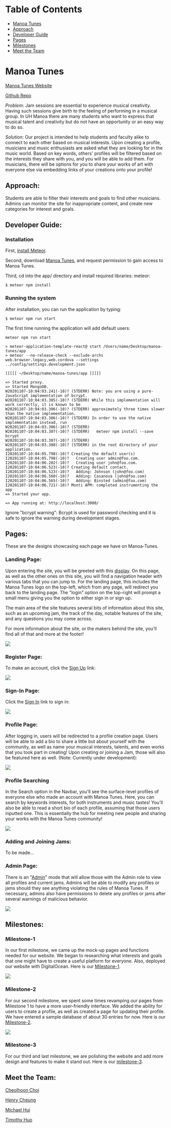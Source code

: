 
# Table of Contents

* [Manoa Tunes](#manoa-tunes)
* [Approach](#approach)
* [Developer Guide](#developer-guide)
* [Pages](#pages)
* [Milestones](#milestones)
* [Meet the Team](#meet-the-team)

# Manoa Tunes 

[Manoa Tunes Website](https://manoatunes.xyz/#/) <br />

[Github Repo](https://github.com/manoa-tunes/manoa-tunes) <br />

_Problem_: Jam sessions are essential to experience musical creativity. Having such sessions give birth to the feeling of performing in a musical group. In UH Manoa there are many students who want to express that musical talent and creativity but do not have an opportunity or an easy way to do so.

_Solution_: Our project is intended to help students and faculty alike to connect to each other based on musical interests. Upon creating a profile, musicians and music enthusiasts are asked what they are looking for in the music world. Based on key words, others' profiles will be filtered based on the interests they share with you, and you will be able to add them. For musicians, there will be options for you to share your works of art with everyone else via embedding links of your creations onto your profile!

## Approach: 
Students are able to filter their interests and goals to find other musicians. <br /> 
Admins can monitor the site for inappropriate content, and create new categories for interest and goals. <br /> 

## Developer Guide: 

### Installation

First, [install Meteor](https://www.meteor.com/install).

Second, download [Manoa Tunes](https://github.com/manoa-tunes/manoa-tunes.github.io), and request permission to gain access to Manoa Tunes. 

Third, cd into the app/ directory and install required libraries: meteor:

```
$ meteor npm install
```

### Running the system

After installation, you can run the application by typing:

```
$ meteor npm run start
```
The first time running the application will add default users: 

```
meteor npm run start

> meteor-application-template-react@ start /Users/name/Desktop/manoa-tunes/app
> meteor --no-release-check --exclude-archs web.browser.legacy,web.cordova --settings ../config/settings.development.json

[[[[[ ~/Desktop/name/manoa-tunes/app ]]]]]

=> Started proxy.                             
=> Started MongoDB.                           
W20201107-10:04:03.241(-10)? (STDERR) Note: you are using a pure-JavaScript implementation of bcrypt.
W20201107-10:04:03.305(-10)? (STDERR) While this implementation will work correctly, it is known to be
W20201107-10:04:03.306(-10)? (STDERR) approximately three times slower than the native implementation.
W20201107-10:04:03.306(-10)? (STDERR) In order to use the native implementation instead, run
W20201107-10:04:03.306(-10)? (STDERR) 
W20201107-10:04:03.307(-10)? (STDERR)   meteor npm install --save bcrypt
W20201107-10:04:03.307(-10)? (STDERR) 
W20201107-10:04:03.308(-10)? (STDERR) in the root directory of your application.
I20201107-10:04:05.798(-10)? Creating the default user(s)
I20201107-10:04:05.798(-10)?   Creating user admin@foo.com.
I20201107-10:04:06.202(-10)?   Creating user john@foo.com.
I20201107-10:04:06.523(-10)? Creating default contact.
I20201107-10:04:06.523(-10)?   Adding: Johnson (john@foo.com)
I20201107-10:04:06.560(-10)?   Adding: Casanova (john@foo.com)
I20201107-10:04:06.565(-10)?   Adding: Binsted (admin@foo.com)
I20201107-10:04:06.721(-10)? Monti APM: completed instrumenting the app
=> Started your app.

=> App running at: http://localhost:3000/
```

Ignore "bcrypt warning": Bcrypt is used for password checking and it is safe to ignore the warning during development stages.

## Pages:
These are the designs showcasing each page we have on Manoa-Tunes.

### Landing Page:
Upon entering the site, you will be greeted with this [display](https://manoatunes.xyz/#/). On this page, as well as the other ones on this site, you will find a navigation header with various tabs that you can jump to. For the landing page, this includes the Manoa Tunes logo on the top-left, which from any page, will redirect you back to the landing page. The "login" option on the top-right will prompt a small menu giving you the option to either sign in or sign up.

The main area of the site features several bits of information about this site, such as an upcoming jam, the track of the day, notable features of the site, and any questions you may come across.

For more information about the site, or the makers behind the site, you'll find all of that and more at the footer! <br />

<img src="images/landing.png">

### Register Page:
To make an account, click the [Sign Up](https://manoatunes.xyz/#/signup) link: <br />

<img src="images/register.png">

### Sign-In Page:
Click the [Sign In](https://manoatunes.xyz/#/signin) link to sign in: <br />

<img src="images/login.png">

### Profile Page:
After logging in, users will be redirected to a profile creation page. Users will be able to add a bio to share a little but about yourself with the community, as well as name your musical interests, talents, and even works that you took part in creating! Upon creating or joining a Jam, those will also be featured here as well. (Note: Currently under development): <br />

<img src="images/ProfilePage.png">

### Profile Searching
In the Search option in the Navbar, you'll see the surface-level profiles of everyone else who made an account with Manoa Tunes. Here, you can search by keywords interests, for both instruments and music tastes! You'll also be able to read a short bio of each profile, assuming that those users inputted one. This is essentially the hub for meeting new people and sharing your works with the Manoa Tunes community!

<img src="images/AllProfiles.png">

### Adding and Joining Jams:
To be made...

### Admin Page:
There is an "[Admin](ttps://manoatunes.xyz/#/)" mode that will allow those with the Admin role to view all profiles and current jams. Admins will be able to modify any profiles or jams should they see anything violating the rules of Manoa Tunes. If necessary, admins also have permissions to delete any profiles or jams after several warnings of malicious behavior. <br />

<img src="images/AdminLanding.png">

## Milestones: 

### Milestone-1
In our first milestone, we came up the mock-up pages and functions needed for our website. We began to researching what interests and goals that one might have to create a useful platform for everyone. Also, deployed our website with DigitalOcean. Here is our [Milestone-1](https://github.com/manoa-tunes/manoa-tunes/projects/1). <br />

<img src="images/M1.png">

### Milestone-2

For our second milestone, we spent some times revamping our pages from Milestone 1 to have a more user-friendly interface. We added the ability for users to create a profile, as well as created a page for updating their profile. We have entered a sample database of about 30 entries for now. Here is our [Milestone-2](https://github.com/manoa-tunes/manoa-tunes/projects/2).

<img src="images/M2.png">

### Milestone-3

For our third and last milestone, we are polishing the website and add more design and features to make it stand out. Here is our [milestone-3](https://github.com/manoa-tunes/manoa-tunes/projects/3).

## Meet the Team:

[Cheolhoon Choi](https://cheolhoon.github.io) <br />

[Henry Cheung](https://khhc.github.io) <br />

[Michael Hui](https://huimichael.github.io/) <br />

[Timothy Huo](https://timothyhuo1.github.io) <br />




